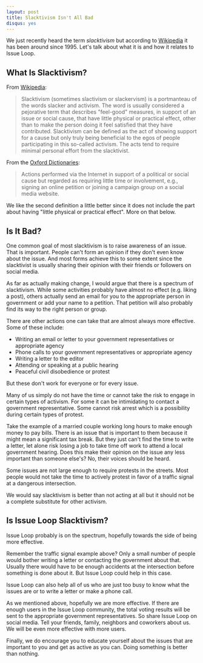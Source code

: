 ```yaml
---
layout: post
title: Slacktivism Isn't All Bad
disqus: yes
---
```


We just recently heard the term _slacktivism_ but according to [Wikipedia](http://en.wikipedia.org/wiki/Slacktivism#Use_of_the_term) it has been around since 1995. Let's talk about what it is and how it relates to Issue Loop.

## What Is Slacktivism? ## 

From [Wikipedia](http://en.wikipedia.org/wiki/Slacktivism):

>Slacktivism (sometimes slactivism or slackervism) is a portmanteau of the words slacker and activism. The word is usually considered a pejorative term that describes "feel-good" measures, in support of an issue or social cause, that have little physical or practical effect, other than to make the person doing it feel satisfied that they have contributed. Slacktivism can be defined as the act of showing support for a cause but only truly being beneficial to the egos of people participating in this so-called activism. The acts tend to require minimal personal effort from the slacktivist.

From the [Oxford Dictionaries](http://www.oxforddictionaries.com/us/definition/american_english/slacktivism):

>Actions performed via the Internet in support of a political or social cause but regarded as requiring little time or involvement, e.g., signing an online petition or joining a campaign group on a social media website.

We like the second definition a little better since it does not include the part about having "little physical or practical effect". More on that below.

## Is It Bad? ##

One common goal of most slacktivism is to raise awareness of an issue. That is important. People can't form an opinion if they don't even know about the issue. And most forms achieve this to some extent since the slacktivist is usually sharing their opinion with their friends or followers on social media.

As far as actually making change, I would argue that there is a spectrum of slacktivism. While some activities probably have almost no effect (e.g. liking a post), others actually send an email for you to the appropriate person in government or add your name to a petition. That petition will also probably find its way to the right person or group.

There are other actions one can take that are almost always more effective. Some of these include:

  - Writing an email or letter to your government representatives or appropriate agency
  - Phone calls to your government representatives or appropriate agency
  - Writing a letter to the editor
  - Attending or speaking at a public hearing
  - Peaceful civil disobedience or protest

But these don't work for everyone or for every issue.

Many of us simply do not have the time or cannot take the risk to engage in certain types of activism. For some it can be intimidating to contact a government representative. Some cannot risk arrest which is a possibility during certain types of protest.

Take the example of a married couple working long hours to make enough money to pay bills. There is an issue that is important to them because it might mean a significant tax break. But they just can't find the time to write a letter, let alone risk losing a job to take time off work to attend a local government hearing. Does this make their opinion on the issue any less important than someone else's? No, their voices should be heard.

Some issues are not large enough to require protests in the streets. Most people would not take the time to actively protest in favor of a traffic signal at a dangerous intersection.

We would say slacktivism is better than not acting at all but it should not be a complete substitute for other activism.


## Is Issue Loop Slacktivism? ##

Issue Loop probably is on the spectrum, hopefully towards the side of being more effective.

Remember the traffic signal example above? Only a small number of people would bother writing a letter or contacting the government about that. Usually there would have to be enough accidents at the intersection before something is done about it. But Issue Loop could help in this case.

Issue Loop can also help all of us who are just too busy to know what the issues are or to write a letter or make a phone call.

As we mentioned above, hopefully we are more effective. If there are enough users in the Issue Loop community, the total voting results will be sent to the appropriate government representatives. So share Issue Loop on social media. Tell your friends, family, neighbors and coworkers about us. We will be even more effective with more users.

Finally, we do encourage you to educate yourself about the issues that are important to you and get as active as you can. Doing something is better than nothing.

